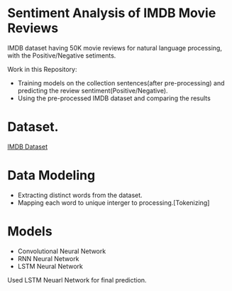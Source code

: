 # Sentiment Analysis of IMDB Movie Reviews
IMDB dataset having 50K movie reviews for natural language processing, with the Positive/Negative setiments.

Work in this Repository:
- Training models on the collection sentences(after pre-processing) and predicting the review sentiment(Positive/Negative).
- Using the pre-processed IMDB dataset and comparing the results

# Dataset.
[IMDB Dataset](https://www.kaggle.com/lakshmi25npathi/imdb-dataset-of-50k-movie-reviews)

# Data Modeling
- Extracting distinct words from the dataset.
- Mapping each word to unique interger to processing.[Tokenizing] 

# Models
- Convolutional Neural Network
- RNN Neural Network
- LSTM Neural Network 

Used LSTM Neuarl Network for final prediction.
